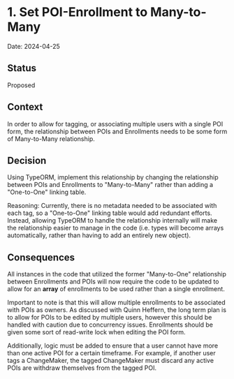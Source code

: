 # 1. Set POI-Enrollment to Many-to-Many

Date: 2024-04-25

## Status

Proposed

## Context

In order to allow for tagging, or associating multiple users with a single POI form, the relationship between POIs and Enrollments needs to be some form of Many-to-Many relationship.

## Decision

Using TypeORM, implement this relationship by changing the relationship between POIs and Enrollments to "Many-to-Many" rather than adding a "One-to-One" linking table. 

Reasoning: Currently, there is no metadata needed to be associated with each tag, so a "One-to-One" linking table would add redundant efforts. Instead, allowing TypeORM to handle the relationship internally will make the relationship easier to manage in the code (i.e. types will become arrays automatically, rather than having to add an entirely new object).

## Consequences

All instances in the code that utilized the former "Many-to-One" relationship between Enrollments and POIs will now require the code to be updated to allow for an **array** of enrollments to be used rather than a single enrollment. 

Important to note is that this will allow multiple enrollments to be associated with POIs as owners. As discussed with Quinn Heffern, the long term plan is to allow for POIs to be edited by multiple users, however this should be handled with caution due to concurrency issues. Enrollments should be given some sort of read-write lock when editing the POI form. 

Additionally, logic must be added to ensure that a user cannot have more than one active POI for a certain timeframe. For example, if another user tags a ChangeMaker, the tagged ChangeMaker must discard any active POIs are withdraw themselves from the tagged POI.
